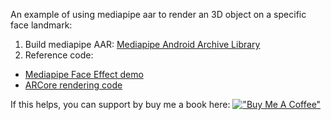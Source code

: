 An example of using mediapipe aar to render an 3D object on a specific face landmark:

1. Build mediapipe AAR: [Mediapipe Android Archive Library](https://google.github.io/mediapipe/getting_started/android_archive_library.html)
2. Reference code:
 * [Mediapipe Face Effect demo](https://github.com/google/mediapipe/tree/master/mediapipe/examples/android/src/java/com/google/mediapipe/apps/faceeffect)
 * [ARCore rendering code](https://github.com/google-ar/arcore-android-sdk/tree/master/samples/augmented_faces_java/app/src/main/java/com/google/ar/core/examples/java/common/rendering)

If this helps, you can support by buy me a book here:
[!["Buy Me A Coffee"](https://www.buymeacoffee.com/assets/img/custom_images/orange_img.png)](https://www.buymeacoffee.com/darknessangled12)
